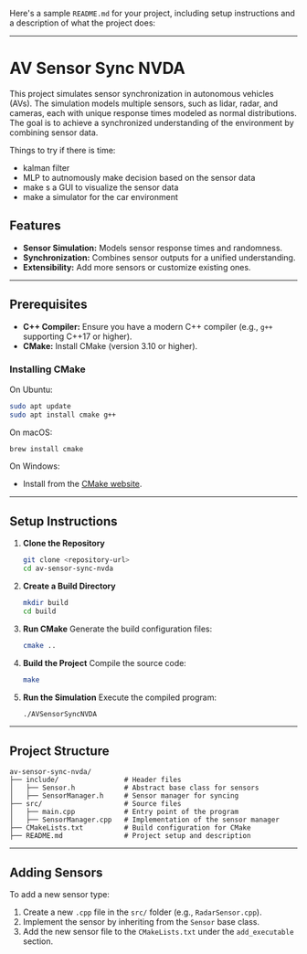 Here's a sample `README.md` for your project, including setup instructions and a description of what the project does:

---

# AV Sensor Sync NVDA

This project simulates sensor synchronization in autonomous vehicles (AVs). The simulation models multiple sensors, such as lidar, radar, and cameras, each with unique response times modeled as normal distributions. The goal is to achieve a synchronized understanding of the environment by combining sensor data. 

Things to try if there is time:
- kalman filter
- MLP to autnomously make decision based on the sensor data
- make s a GUI to visualize the sensor data
- make a simulator for the car environment

## Features
- **Sensor Simulation:** Models sensor response times and randomness.
- **Synchronization:** Combines sensor outputs for a unified understanding.
- **Extensibility:** Add more sensors or customize existing ones.

---

## Prerequisites
- **C++ Compiler:** Ensure you have a modern C++ compiler (e.g., `g++` supporting C++17 or higher).
- **CMake:** Install CMake (version 3.10 or higher).

### Installing CMake
On Ubuntu:
```bash
sudo apt update
sudo apt install cmake g++
```

On macOS:
```bash
brew install cmake
```

On Windows:
- Install from the [CMake website](https://cmake.org/).

---

## Setup Instructions

1. **Clone the Repository**
   ```bash
   git clone <repository-url>
   cd av-sensor-sync-nvda
   ```

2. **Create a Build Directory**
   ```bash
   mkdir build
   cd build
   ```

3. **Run CMake**
   Generate the build configuration files:
   ```bash
   cmake ..
   ```

4. **Build the Project**
   Compile the source code:
   ```bash
   make
   ```

5. **Run the Simulation**
   Execute the compiled program:
   ```bash
   ./AVSensorSyncNVDA
   ```

---

## Project Structure

```
av-sensor-sync-nvda/
├── include/                # Header files
│   ├── Sensor.h            # Abstract base class for sensors
│   ├── SensorManager.h     # Sensor manager for syncing
├── src/                    # Source files
│   ├── main.cpp            # Entry point of the program
│   ├── SensorManager.cpp   # Implementation of the sensor manager
├── CMakeLists.txt          # Build configuration for CMake
├── README.md               # Project setup and description
```

---

## Adding Sensors

To add a new sensor type:
1. Create a new `.cpp` file in the `src/` folder (e.g., `RadarSensor.cpp`).
2. Implement the sensor by inheriting from the `Sensor` base class.
3. Add the new sensor file to the `CMakeLists.txt` under the `add_executable` section.
